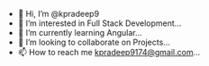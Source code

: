 - 👋 Hi, I’m @kpradeep9
- 👀 I’m interested in Full Stack Development...
- 🌱 I’m currently learning Angular...
- 💞️ I’m looking to collaborate on Projects...
- 📫 How to reach me kpradeep9174@gmail.com...

<!---
kpradeep9/kpradeep9 is a ✨ special ✨ repository because its `README.md` (this file) appears on your GitHub profile.
You can click the Preview link to take a look at your changes.
--->
